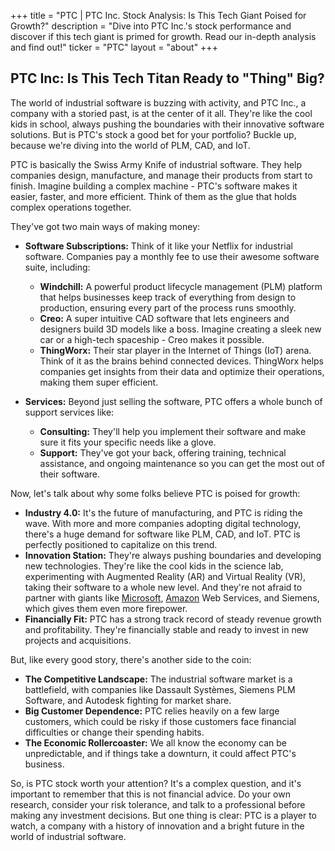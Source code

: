 +++
title = "PTC |  PTC Inc. Stock Analysis: Is This Tech Giant Poised for Growth?"
description = "Dive into PTC Inc.'s stock performance and discover if this tech giant is primed for growth.  Read our in-depth analysis and find out!"
ticker = "PTC"
layout = "about"
+++

        


## PTC Inc: Is This Tech Titan Ready to "Thing" Big?

The world of industrial software is buzzing with activity, and PTC Inc., a company with a storied past, is at the center of it all. They're like the cool kids in school, always pushing the boundaries with their innovative software solutions. But is PTC's stock a good bet for your portfolio? Buckle up, because we're diving into the world of PLM, CAD, and IoT. 

PTC is basically the Swiss Army Knife of industrial software. They help companies design, manufacture, and manage their products from start to finish. Imagine building a complex machine - PTC's software makes it easier, faster, and more efficient.  Think of them as the glue that holds complex operations together. 

They've got two main ways of making money:

* **Software Subscriptions:** Think of it like your Netflix for industrial software. Companies pay a monthly fee to use their awesome software suite, including: 
    * **Windchill:** A powerful product lifecycle management (PLM) platform that helps businesses keep track of everything from design to production,  ensuring  every part of the process runs smoothly. 
    * **Creo:** A super intuitive CAD software that lets engineers and designers build 3D models like a boss. Imagine creating a sleek new car or a high-tech spaceship - Creo makes it possible.
    * **ThingWorx:** Their star player in the Internet of Things (IoT) arena. Think of it as the brains behind connected devices. ThingWorx helps companies get insights from their data and optimize their operations, making them super efficient.

* **Services:**  Beyond just selling the software, PTC offers  a whole bunch of support services like:
    * **Consulting:**  They'll help you implement their software and make sure it fits your specific needs like a glove.
    * **Support:**  They've got your back, offering training, technical assistance, and ongoing maintenance so you can get the most out of their software.

Now, let's talk about why some folks believe PTC is poised for growth:

* **Industry 4.0:**  It's the future of manufacturing, and PTC is riding the wave.  With more and more companies adopting digital technology, there's a huge demand for software like PLM, CAD, and IoT.  PTC is perfectly positioned to capitalize on this trend.
* **Innovation Station:** They're always pushing boundaries and developing new technologies. They're like the cool kids in the science lab, experimenting with Augmented Reality (AR) and Virtual Reality (VR), taking their software to a whole new level. And they're not afraid to partner with giants like [Microsoft](/stocks/msft/), [Amazon](/stocks/amzn/) Web Services, and Siemens,  which gives them even more firepower.
* **Financially Fit:** PTC has a strong track record of steady revenue growth and profitability. They're financially stable and ready to invest in new projects and acquisitions.  

But, like every good story, there's another side to the coin:

* **The Competitive Landscape:**  The industrial software market is a battlefield, with companies like Dassault Systèmes, Siemens PLM Software, and Autodesk  fighting for market share. 
* **Big Customer Dependence:**  PTC relies heavily on a few large customers, which could be risky if those customers face financial difficulties or change their spending habits. 
* **The Economic Rollercoaster:**   We all know the economy can be unpredictable, and if things take a downturn, it could affect PTC's business. 

So, is PTC stock worth your attention? It's a complex question, and it's important to remember that this is not financial advice. Do your own research, consider your risk tolerance, and talk to a professional before making any investment decisions. But one thing is clear: PTC is a player to watch, a company with a history of innovation and a bright future in the world of industrial software.  

        